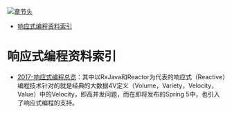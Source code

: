 [![章节头](https://parg.co/UGo)](https://parg.co/b4z) 
 - [响应式编程资料索引](#%E5%93%8D%E5%BA%94%E5%BC%8F%E7%BC%96%E7%A8%8B%E8%B5%84%E6%96%99%E7%B4%A2%E5%BC%95) 

# 响应式编程资料索引

- [2017-响应式编程总览](http://emacoo.cn/backend/reactive-overview/)：其中以RxJava和Reactor为代表的响应式（Reactive）编程技术针对的就是经典的大数据4V定义（Volume，Variety，Velocity，Value）中的Velocity，即高并发问题，而在即将发布的Spring 5中，也引入了响应式编程的支持。